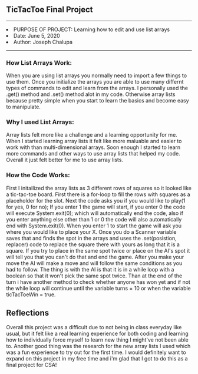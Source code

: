 <h2> TicTacToe Final Project </h2>
<p></p>
<hr>
<li>PURPOSE OF PROJECT: Learning how to edit and use list arrays</li>
<li>Date: June 5, 2020</li>
<li>Author: Joseph Chalupa</li>
<hr>
<h3>How List Arrays Work:</h3>
<p>When you are using list arrays you normally need to import a few things to use them. Once you initialize the arrays you are able to use many differnt types of commands to edit and learn from the arrays. I personally used the .get() method and .set() method alot in my code. Otherwise array lists because pretty simple when you start to learn the basics and become easy to manipulate. </p>
<h3>Why I used List Arrays:</h3>
<p>Array lists felt more like a challenge and a learning opportunity for me. When I started learning array lists it felt like more maluable and easier to work with than multi-dimensional arrays. Soon enough I started to learn more commands and other ways to use array lists that helped my code. Overall it just felt better for me to use array lists.
<h3>How the Code Works:</h3>
<p>First I initailized the array lists as 3 different rows of squares so it looked like a tic-tac-toe board. First there is a for-loop to fill the rows with squares as a placeholder for the slot. Next the code asks you if you would like to play(1 for yes, 0 for no); If you enter 1 the game will start, if you enter 0 the code will execute System.exit(0); which will automatically end the code, also if you enter anything else other than 1 or 0 the code will also automatically end with System.exit(0). When you enter 1 to start the game will ask you where you would like to place your X. Once you do a Scanner variable saves that and finds the spot in the arrays and uses the .set(posistion, replacer) code to replace the square there with yours as long that it is a square. If you try to place in the same spot twice or place on the AI's spot it will tell you that you can't do that and end the game. After you make your move the AI will make a move and will follow the same conditions as you had to follow. The thing is with the AI is that it is in a while loop with a boolean so that it won't pick the same spot twice. Than at the end of the turn i have another method to check whether anyone has won yet and if not the while loop will continue until the variable turns = 10 or when the variable ticTacToeWin = true.</p>
<p></p>
<h2>Reflections</h2>
<p>Overall this project was a difficult due to not being in class everyday like usual, but it felt like a real learning experience for both coding and learning how to individually force myself to learn new thing I might've not been able to. Another good thing was the research for the new array lists I used which was a fun experience to try out for the first time. I would definitely want to expand on this project in my free time and i'm glad that I got to do this as a final project for CSA!</p>
